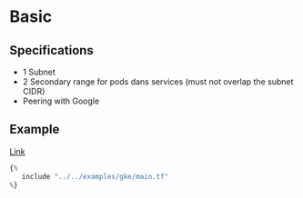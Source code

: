 # Basic

## Specifications

- 1 Subnet
- 2 Secondary range for pods dans services (must not overlap the subnet CIDR)
- Peering with Google

## Example

[Link](https://github.com/padok-team/terraform-google-network/blob/main/examples/gke/main.tf)

```terraform
{%
   include "../../examples/gke/main.tf"
%}
```
